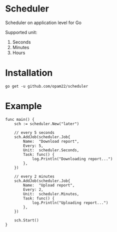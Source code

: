 # Scheduler
Scheduler on application level for Go

Supported unit:
1. Seconds
2. Minutes
3. Hours

# Installation
```go get -u github.com/opam22/scheduler```

# Example
```
func main() {
	sch := scheduler.New("later")

	// every 5 seconds
	sch.AddJob(scheduler.Job{
		Name:  "Download report",
		Every: 5,
		Unit:  scheduler.Seconds,
		Task: func() {
			log.Println("Downloading report...")
		},
	})

    // every 2 minutes
	sch.AddJob(scheduler.Job{
		Name:  "Upload report",
		Every: 2,
		Unit:  scheduler.Minutes,
		Task: func() {
			log.Println("Uploading report...")
		},
	})

	sch.Start()
}
```

